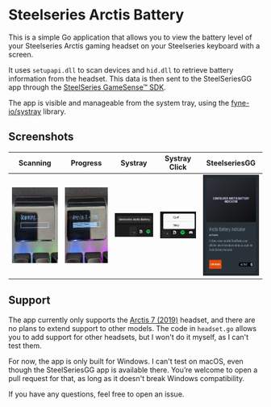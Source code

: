 # Steelseries Arctis Battery

This is a simple Go application that allows you to view the battery level of your Steelseries Arctis gaming headset on your Steelseries keyboard with a screen.

It uses `setupapi.dll` to scan devices and `hid.dll` to retrieve battery information from the headset. This data is then sent to the SteelSeriesGG app through the [SteelSeries GameSense™ SDK](https://github.com/SteelSeries/gamesense-sdk).

The app is visible and manageable from the system tray, using the [fyne-io/systray](https://github.com/fyne-io/systray) library.

## Screenshots

|Scanning|Progress|Systray|Systray Click|SteelseriesGG|
|--------|--------|-------|-------------|-------------|
|<img src="https://github.com/Dowdow/steelseries-arctis-battery/blob/main/screenshots/scanning.jpg?raw=true" alt="Scanning example" height="150" />|<img src="https://github.com/Dowdow/steelseries-arctis-battery/blob/main/screenshots/progress.jpg?raw=true" alt="Progress example" height="150" />|<img src="https://github.com/Dowdow/steelseries-arctis-battery/blob/main/screenshots/tray.png?raw=true" alt="Systray example" />|<img src="https://github.com/Dowdow/steelseries-arctis-battery/blob/main/screenshots/tray-click.png?raw=true" alt="Systray click example" />|<img src="https://github.com/Dowdow/steelseries-arctis-battery/blob/main/screenshots/sse.png?raw=true" alt="SteelseriesGG example" height="200" />|

## Support

The app currently only supports the [Arctis 7 (2019)](https://steelseries.com/gaming-headsets/arctis-7) headset, and there are no plans to extend support to other models. The code in `headset.go` allows you to add support for other headsets, but I won't do it myself, as I can't test them.

For now, the app is only built for Windows. I can't test on macOS, even though the SteelSeriesGG app is available there. You’re welcome to open a pull request for that, as long as it doesn't break Windows compatibility.

If you have any questions, feel free to open an issue.
